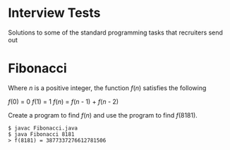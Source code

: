 # Interview Tests

Solutions to some of the standard programming tasks that recruiters send out

# Fibonacci

Where *n* is a positive integer, the function *f*(*n*) satisfies the following
 
*f*(0) = 0
*f*(1) = 1
*f*(*n*) = *f*(*n* - 1) + *f*(*n* - 2)

Create a program to find *f*(*n*) and use the program to find *f*(8181).

```
$ javac Fibonacci.java
$ java Fibonacci 8181
> f(8181) = 3877337276612781506
```
